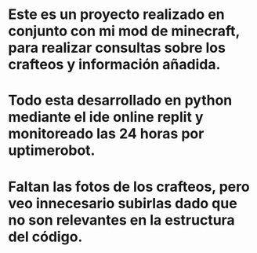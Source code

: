 # Este es un proyecto realizado en conjunto con mi mod de minecraft, para realizar consultas sobre los crafteos y información añadida. 
# Todo esta desarrollado en python mediante el ide online replit y monitoreado las 24 horas por uptimerobot. 
# Faltan las fotos de los crafteos, pero veo innecesario subirlas dado que no son relevantes en la estructura del código. 
